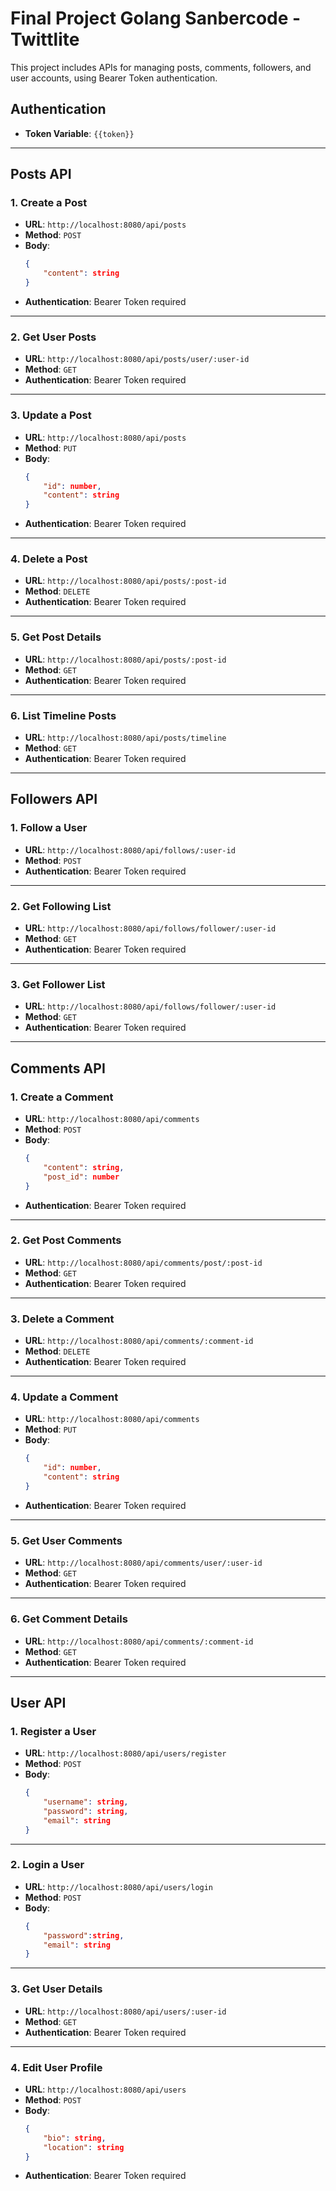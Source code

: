 # Final Project Golang Sanbercode - Twittlite

This project includes APIs for managing posts, comments, followers, and user accounts, using Bearer Token authentication.

## Authentication
- **Token Variable**: `{{token}}`

---

## Posts API

### 1. Create a Post
- **URL**: `http://localhost:8080/api/posts`
- **Method**: `POST`
- **Body**:
    ```json
    {
        "content": string
    }
    ```
- **Authentication**: Bearer Token required

---

### 2. Get User Posts
- **URL**: `http://localhost:8080/api/posts/user/:user-id`
- **Method**: `GET`
- **Authentication**: Bearer Token required

---

### 3. Update a Post
- **URL**: `http://localhost:8080/api/posts`
- **Method**: `PUT`
- **Body**:
    ```json
    {
        "id": number,
        "content": string
    }
    ```
- **Authentication**: Bearer Token required

---

### 4. Delete a Post
- **URL**: `http://localhost:8080/api/posts/:post-id`
- **Method**: `DELETE`
- **Authentication**: Bearer Token required

---

### 5. Get Post Details
- **URL**: `http://localhost:8080/api/posts/:post-id`
- **Method**: `GET`
- **Authentication**: Bearer Token required

---

### 6. List Timeline Posts
- **URL**: `http://localhost:8080/api/posts/timeline`
- **Method**: `GET`
- **Authentication**: Bearer Token required

---

## Followers API

### 1. Follow a User
- **URL**: `http://localhost:8080/api/follows/:user-id`
- **Method**: `POST`
- **Authentication**: Bearer Token required

---

### 2. Get Following List
- **URL**: `http://localhost:8080/api/follows/follower/:user-id`
- **Method**: `GET`
- **Authentication**: Bearer Token required

---

### 3. Get Follower List
- **URL**: `http://localhost:8080/api/follows/follower/:user-id`
- **Method**: `GET`
- **Authentication**: Bearer Token required

---

## Comments API

### 1. Create a Comment
- **URL**: `http://localhost:8080/api/comments`
- **Method**: `POST`
- **Body**:
    ```json
    {
        "content": string,
        "post_id": number
    }
    ```
- **Authentication**: Bearer Token required

---

### 2. Get Post Comments
- **URL**: `http://localhost:8080/api/comments/post/:post-id`
- **Method**: `GET`
- **Authentication**: Bearer Token required

---

### 3. Delete a Comment
- **URL**: `http://localhost:8080/api/comments/:comment-id`
- **Method**: `DELETE`
- **Authentication**: Bearer Token required

---

### 4. Update a Comment
- **URL**: `http://localhost:8080/api/comments`
- **Method**: `PUT`
- **Body**:
    ```json
    {
        "id": number,
        "content": string
    }
    ```
- **Authentication**: Bearer Token required

---

### 5. Get User Comments
- **URL**: `http://localhost:8080/api/comments/user/:user-id`
- **Method**: `GET`
- **Authentication**: Bearer Token required

---

### 6. Get Comment Details
- **URL**: `http://localhost:8080/api/comments/:comment-id`
- **Method**: `GET`
- **Authentication**: Bearer Token required

---

## User API

### 1. Register a User
- **URL**: `http://localhost:8080/api/users/register`
- **Method**: `POST`
- **Body**:
    ```json
    {
        "username": string,
        "password": string,
        "email": string
    }
    ```

---

### 2. Login a User
- **URL**: `http://localhost:8080/api/users/login`
- **Method**: `POST`
- **Body**:
    ```json
    {
        "password":string,
        "email": string
    }
    ```

---

### 3. Get User Details
- **URL**: `http://localhost:8080/api/users/:user-id`
- **Method**: `GET`
- **Authentication**: Bearer Token required

---

### 4. Edit User Profile
- **URL**: `http://localhost:8080/api/users`
- **Method**: `POST`
- **Body**:
    ```json
    {
        "bio": string,
        "location": string
    }
    ```
- **Authentication**: Bearer Token required
